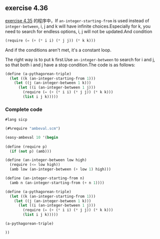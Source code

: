## exercise 4.36

[exercise 4.35](./4.35.scm) 的程序中，If  `an-integer-starting-from` is used instead of `integer-between`, i, j and k will have infinite choices.Especially for k, you need to search for endless options, i, j will not be updated.And condition

``` Scheme
(require (= (+ (* i i) (* j j)) (* k k)))
```
And if the conditions aren't met, it's a constant loop.

The right way is to put k first.Use `an-integer-between` to search for i and j, so that both i and j have a stop condition.The code is as follows:

``` Scheme
(define (a-pythagorean-triple)
  (let ((k (an-integer-starting-from 1)))
    (let ((j (an-integer-between 1 k)))
      (let ((i (an-integer-between 1 j)))
        (require (= (+ (* i i) (* j j)) (* k k)))
        (list i j k)))))
```

### Complete code
```Scheme
#lang sicp

(#%require "ambeval.scm")

(easy-ambeval 10 '(begin
                    
(define (require p)
  (if (not p) (amb)))

(define (an-integer-between low high)
  (require (<= low high))
  (amb low (an-integer-between (+ low 1) high)))

(define (an-integer-starting-from n)
  (amb n (an-integer-starting-from (+ n 1))))           

(define (a-pythagorean-triple)
  (let ((k (an-integer-starting-from 1)))
    (let ((j (an-integer-between 1 k)))
      (let ((i (an-integer-between 1 j)))
        (require (= (+ (* i i) (* j j)) (* k k)))
        (list i j k)))))

(a-pythagorean-triple)

))
```

